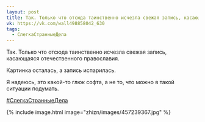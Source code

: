 ```yaml
---
layout: post
title: Так. Только что отсюда таинственно исчезла свежая запись, касающаяся отечественного православия.
vk: https://vk.com/wall498858042_630
tags:
  - СлегкаСтранныеДела
---
```

Так. Только что отсюда таинственно исчезла свежая запись, касающаяся отечественного православия.

Картинка осталась, а запись испарилась.

Я надеюсь, это какой-то глюк софта, а не то, что можно в такой ситуации подумать.

[#СлегкаСтранныеДела](poisk.html#СлегкаСтранныеДела)

{% include image.html image="zhizn/images/457239367.jpg" %}